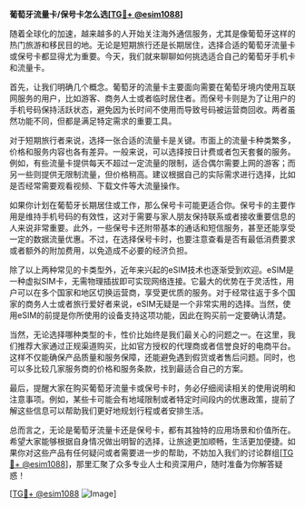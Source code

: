 **葡萄牙流量卡/保号卡怎么选[[TG💪+ @esim1088](https://t.me/s/esim1088)]**

随着全球化的加速，越来越多的人开始关注海外通信服务，尤其是像葡萄牙这样的热门旅游和移民目的地。无论是短期旅行还是长期居住，选择合适的葡萄牙流量卡或保号卡都显得尤为重要。今天，我们就来聊聊如何挑选适合自己的葡萄牙手机卡和流量卡。

首先，让我们明确几个概念。葡萄牙的流量卡主要面向需要在葡萄牙境内使用互联网服务的用户，比如游客、商务人士或者临时居住者。而保号卡则是为了让用户的手机号码保持活跃状态，避免因为长时间不使用而导致号码被运营商回收。两者虽然功能不同，但都是满足特定需求的重要工具。

对于短期旅行者来说，选择一张合适的流量卡是关键。市面上的流量卡种类繁多，价格和服务内容也各有差异。一般来说，可以选择按日计费或者包天套餐的服务。例如，有些流量卡提供每天不超过一定流量的限制，适合偶尔需要上网的游客；而另一些则提供无限制流量，但价格稍高。建议根据自己的实际需求进行选择，比如是否经常需要观看视频、下载文件等大流量操作。

如果你计划在葡萄牙长期居住或工作，那么保号卡可能更适合你。保号卡的主要作用是维持手机号码的有效性，这对于需要与家人朋友保持联系或者接收重要信息的人来说非常重要。此外，一些保号卡还附带基本的通话和短信服务，甚至还能享受一定的数据流量优惠。不过，在选择保号卡时，也要注意查看是否有最低消费要求或者额外的附加费用，以免造成不必要的经济负担。

除了以上两种常见的卡类型外，近年来兴起的eSIM技术也逐渐受到欢迎。eSIM是一种虚拟SIM卡，无需物理插拔即可实现网络连接。它最大的优势在于灵活性，用户可以在多个国家和地区切换运营商，享受更优质的服务。对于经常往返于多个国家的商务人士或者旅行爱好者来说，eSIM无疑是一个非常实用的选择。当然，使用eSIM的前提是你所使用的设备支持这项功能，因此在购买前一定要确认清楚。

当然，无论选择哪种类型的卡，性价比始终是我们最关心的问题之一。在这里，我们推荐大家通过正规渠道购买，比如官方授权的代理商或者信誉良好的电商平台。这样不仅能确保产品质量和服务保障，还能避免遇到假货或者售后问题。同时，也可以多比较几家服务商的价格和服务条款，找到最适合自己的方案。

最后，提醒大家在购买葡萄牙流量卡或保号卡时，务必仔细阅读相关的使用说明和注意事项。例如，某些卡可能会有地域限制或者特定时间段内的优惠政策，提前了解这些信息可以帮助我们更好地规划行程或者安排生活。

总而言之，无论是葡萄牙流量卡还是保号卡，都有其独特的应用场景和价值所在。希望大家能够根据自身情况做出明智的选择，让旅途更加顺畅，生活更加便捷。如果你对这些产品有任何疑问或者需要进一步的帮助，不妨加入我们的讨论群组[[TG💪+ @esim1088](https://t.me/s/esim1088)]，那里汇聚了众多专业人士和资深用户，随时准备为你解答疑惑！

[[TG💪+ @esim1088](https://t.me/s/esim1088) ![Image](https://i.postimg.cc/4NQfJmqS/Snipaste-2025-05-13-00-14-12.png)]
